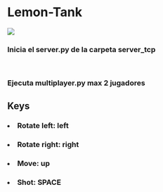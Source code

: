 # Lemon-Tank

<img src = "https://github.com/hug58/Lemon-Tank/blob/master/Screenshot.png">


<h3>Inicia el server.py de la carpeta server_tcp </h3>
<br>
<h3> Ejecuta multiplayer.py max 2 jugadores </h3>

<h2> <strong> Keys </strong> </h2>
<h3> <li> Rotate left: left </li> </h3>
<h3> <li> Rotate right: right </li> </h3>
<h3> <li> Move: up </li> </h3>  
<h3> <li> Shot: SPACE </li> </h3>  



